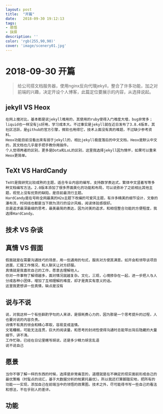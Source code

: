 ```yaml
---
layout: post
title:  "开篇"
date:   2018-09-30 19:12:13
tags:
- 感悟
- 抉择
description: ''
color: 'rgb(255,90,90)'
cover: 'image/scenery01.jpg'
---
```


# 2018-09-30 开篇

> 给公司搭文档服务器，使用nginx反向代理jekyll，整合了许多功能，加之对前端的兴趣，决定开设个人博客，此篇定位要展示的内容，从选择说起。    

## jekyll VS Heox
    在网上搜对比，基本都是说jekyll难用的，其使用的ruby使得入门难度大增，bug非常多；liquid也一样没有js好用，学习成本大。不过事实是jekyll就在近日发布了3.8.4版本，其社区活跃，是github的官方引擎，微软也用得它，技术上面没有真的难题，不过缺少参考资料。
    Heox功能目前没看出来有弱于jekyll的，相比jekyll极度落后的中文文档，Heox是默认中文的，其文档也几乎是手把手教你用插件。
    个人觉得两者的区别，更多是Dota和LoL的区别，这里我选择jekyll因为情怀，如果可以重来Heox更简单。

## TeXt VS HardCandy
    TeXt是我研究比较成熟的主题，适合专业内容的编写，支持数学表达式，繁体中文竖着写等多种文档编写方法。2.0版本添加了很多界面美化的功能和布局，可以说弥补了之前相比其他主题，视觉上没有优势的缺陷，是目前最流行主题。
    HardCandy是在号称全网最美的H2o主题下改编的可爱风主题，有许多精美的细节设计，文章的瀑布流，时间线也都是当下颇为流行的设计风格，阅读体验感很好。
    总是追求最深最细的思考，最美最简的表达，因为对美的追求，和相信整合功能的方便程度，我选择HardCandy。
	
	
    
## 技术 VS 杂谈
    


## 真情 VS 假面
    假面就是在需要沟通技巧的场景，用一些通用的句式，服务对方使其满意。如开会和领导谈项目进展，汇报工作情况，和人聊天让对方舒服。
    真情就是我喜欢自己的工作，愿意去理解他人。
    你对一件事物了解得越多，面对情况就越复杂。文化，三观，心境掺杂在一起，进一步把人与人分成各种小团体，增加了互相理解的难度，却才是真实有意义的话。
    这里我更想讲一些真情，缺点是没有

## 说与不说
    说，对我这样一个有些斟酌字句的人来讲，是很耗费心力的，因为那是一个思考提升的过程，人也要对说的内容负责。
    诗情不有真的领会和精心萃取，容易变成滥情。
    文笔糟糕，可能无法连贯，巨大的阅读量，和思考的封闭性使得沟通时总能带出背后隐藏的大量细节，讲不清。
    工作忙碌，已经在日记里瞎写胡说，还是多少精力胡言乱语
    说不说自己

## 愿景
    当你不够了解一样的东西的时候，选择是非常痛苦的，道理就是在不确定的现实面前形成自己的最优策略（时髦点的词汇，基于大数据分析的帕累托最优）。所以我还打算脚踏实地，把所有的功能一一实现，添加自己在前端当中的领悟的效果图。技术之外，尽可能得书写一些自己的看法和想法，不在乎别人的差评。

## 功能


​	